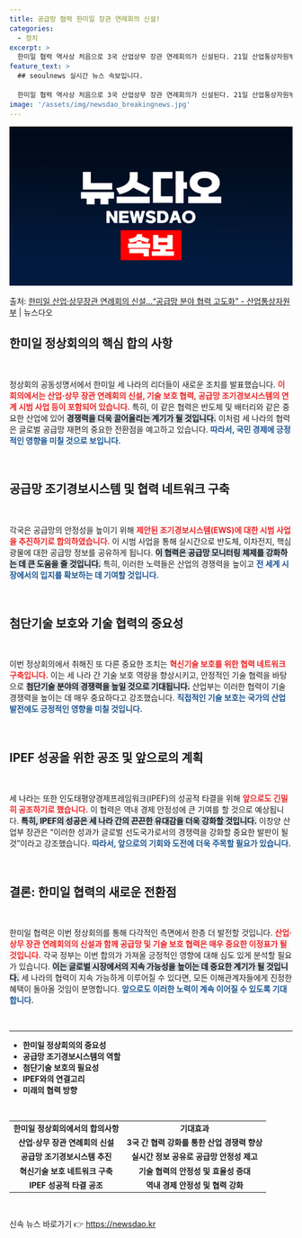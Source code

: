 ```yaml
---
title: 공급망 협력 한미일 장관 연례회의 신설!
categories:
  - 정치
excerpt: >
  한미일 협력 역사상 처음으로 3국 산업상무 장관 연례회의가 신설된다. 21일 산업통상자원부에 따르면 한미일 …
feature_text: >
  ## seoulnews 실시간 뉴스 속보입니다.

  한미일 협력 역사상 처음으로 3국 산업상무 장관 연례회의가 신설된다. 21일 산업통상자원부에 따르면 한미일 …
image: '/assets/img/newsdao_breakingnews.jpg'
---
```


![뉴스다오 속보](/assets/img/newsdao_breakingnews.jpg)

<p>출처: <a href="https://newsdao.kr/1648" rel="dofollow">한미일 산업·상무장관 연례회의 신설…“공급망 분야 협력 고도화” - 산업통상자원부</a> | 뉴스다오</p>

<h2 data-ke-size="size26">한미일 정상회의의 핵심 합의 사항</h2>

<p data-ke-size="size16">&nbsp;</p>

정상회의 공동성명서에서 한미일 세 나라의 리더들이 새로운 조치를 발표했습니다. <b><span style="color: #ee2323;">이 회의에서는 산업·상무 장관 연례회의 신설, 기술 보호 협력, 공급망 조기경보시스템의 연계 시범 사업 등이 포함되어 있습니다.</span></b> 특히, 이 같은 협력은 반도체 및 배터리와 같은 중요한 산업에 있어 <b><span style="background-color: #21538527;">경쟁력을 더욱 끌어올리는 계기가 될 것입니다.</span></b> 이처럼 세 나라의 협력은 글로벌 공급망 재편의 중요한 전환점을 예고하고 있습니다. <b><span style="color: #1a5490;">따라서, 국민 경제에 긍정적인 영향을 미칠 것으로 보입니다.</span></b>

<p data-ke-size="size16">&nbsp;</p>

<h2 data-ke-size="size26">공급망 조기경보시스템 및 협력 네트워크 구축</h2>

<p data-ke-size="size16">&nbsp;</p>

각국은 공급망의 안정성을 높이기 위해 <b><span style="color: #ee2323;">제안된 조기경보시스템(EWS)에 대한 시범 사업을 추진하기로 합의하였습니다.</span></b> 이 시범 사업을 통해 실시간으로 반도체, 이차전지, 핵심광물에 대한 공급망 정보를 공유하게 됩니다. <b><span style="background-color: #21538527;">이 협력은 공급망 모니터링 체제를 강화하는 데 큰 도움을 줄 것입니다.</span></b> 특히, 이러한 노력들은 산업의 경쟁력을 높이고 <b><span style="color: #1a5490;">전 세계 시장에서의 입지를 확보하는 데 기여할 것입니다.</span></b>

<p data-ke-size="size16">&nbsp;</p>

<h2 data-ke-size="size26">첨단기술 보호와 기술 협력의 중요성</h2>

<p data-ke-size="size16">&nbsp;</p>

이번 정상회의에서 취해진 또 다른 중요한 조치는 <b><span style="color: #ee2323;">혁신기술 보호를 위한 협력 네트워크 구축입니다.</span></b> 이는 세 나라 간 기술 보호 역량을 향상시키고, 안정적인 기술 협력을 바탕으로 <b><span style="background-color: #21538527;">첨단기술 분야의 경쟁력을 높일 것으로 기대됩니다.</span></b> 산업부는 이러한 협력이 기술 경쟁력을 높이는 데 매우 중요하다고 강조했습니다. <b><span style="color: #1a5490;">직접적인 기술 보호는 국가의 산업 발전에도 긍정적인 영향을 미칠 것입니다.</span></b>

<p data-ke-size="size16">&nbsp;</p>

<h2 data-ke-size="size26">IPEF 성공을 위한 공조 및 앞으로의 계획</h2>

<p data-ke-size="size16">&nbsp;</p>

세 나라는 또한 인도태평양경제프레임워크(IPEF)의 성공적 타결을 위해 <b><span style="color: #ee2323;">앞으로도 긴밀히 공조하기로 했습니다.</span></b> 이 협력은 역내 경제 안정성에 큰 기여를 할 것으로 예상됩니다. <b><span style="background-color: #21538527;">특히, IPEF의 성공은 세 나라 간의 끈끈한 유대감을 더욱 강화할 것입니다.</span></b> 이창양 산업부 장관은 “이러한 성과가 글로벌 선도국가로서의 경쟁력을 강화할 중요한 발판이 될 것”이라고 강조했습니다. <b><span style="color: #1a5490;">따라서, 앞으로의 기회와 도전에 더욱 주목할 필요가 있습니다.</span></b>

<p data-ke-size="size16">&nbsp;</p>

<h2 data-ke-size="size26">결론: 한미일 협력의 새로운 전환점</h2>

<p data-ke-size="size16">&nbsp;</p>

한미일 협력은 이번 정상회의를 통해 다각적인 측면에서 한층 더 발전할 것입니다. <b><span style="color: #ee2323;">산업·상무 장관 연례회의의 신설과 함께 공급망 및 기술 보호 협력은 매우 중요한 이정표가 될 것입니다.</span></b> 각국 정부는 이번 합의가 가져올 긍정적인 영향에 대해 심도 있게 분석할 필요가 있습니다. <b><span style="background-color: #21538527;">이는 글로벌 시장에서의 지속 가능성을 높이는 데 중요한 계기가 될 것입니다.</span></b> 세 나라의 협력이 지속 가능하게 이루어질 수 있다면, 모든 이해관계자들에게 진정한 혜택이 돌아올 것임이 분명합니다. <b><span style="color: #1a5490;">앞으로도 이러한 노력이 계속 이어질 수 있도록 기대합니다.</span></b>

<p data-ke-size="size16">&nbsp;</p>

<hr />

<ul>
<li><b>한미일 정상회의의 중요성</b></li>
<li><b>공급망 조기경보시스템의 역할</b></li>
<li><b>첨단기술 보호의 필요성</b></li>
<li><b>IPEF와의 연결고리</b></li>
<li><b>미래의 협력 방향</b></li>
</ul>

<p data-ke-size="size16">&nbsp;</p>

<table style="width: 100%; border-collapse: collapse;">
<tr>
<td style="text-align: center; height: 17px;"><b>한미일 정상회의에서의 합의사항</b></td>
<td style="text-align: center; height: 17px;"><b>기대효과</b></td>
</tr>
<tr>
<td style="text-align: center; height: 17px;"><b>산업·상무 장관 연례회의 신설</b></td>
<td style="text-align: center; height: 17px;"><b>3국 간 협력 강화를 통한 산업 경쟁력 향상</b></td>
</tr>
<tr>
<td style="text-align: center; height: 17px;"><b>공급망 조기경보시스템 추진</b></td>
<td style="text-align: center; height: 17px;"><b>실시간 정보 공유로 공급망 안정성 제고</b></td>
</tr>
<tr>
<td style="text-align: center; height: 17px;"><b>혁신기술 보호 네트워크 구축</b></td>
<td style="text-align: center; height: 17px;"><b>기술 협력의 안정성 및 효율성 증대</b></td>
</tr>
<tr>
<td style="text-align: center; height: 17px;"><b>IPEF 성공적 타결 공조</b></td>
<td style="text-align: center; height: 17px;"><b>역내 경제 안정성 및 협력 강화</b></td>
</tr>
</table>

<p data-ke-size="size16">&nbsp;</p> 

신속 뉴스 바로가기 👉 <a href="https://newsdao.kr" rel="dofollow">https://newsdao.kr</a>


